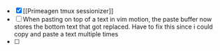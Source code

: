 - [x] [[Primeagen tmux sessionizer]]
- [ ] When pasting on top of a text in vim motion, the paste buffer now stores the bottom text that got replaced. Have to fix this since i could copy and paste a text multiple times
- [ ] 
